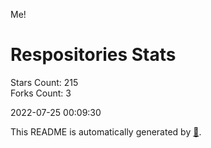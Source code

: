 Me!

# Respositories Stats
Stars Count: 215  
Forks Count: 3

2022-07-25 00:09:30  

This README is automatically generated by [🐰](https://github.com/rnitta/rnitta).
